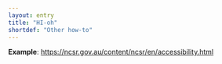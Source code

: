 ```yaml
---
layout: entry
title: "HI-oh"
shortdef: "Other how-to"
---
```


**Example**: <https://ncsr.gov.au/content/ncsr/en/accessibility.html>

<!-- details -->

<!-- START GENERATED SCREENSHOT GALLERY -->
<!-- END GENERATED SCREENSHOT GALLERY -->
